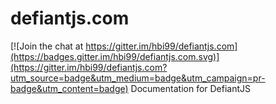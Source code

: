 # defiantjs.com

[![Join the chat at https://gitter.im/hbi99/defiantjs.com](https://badges.gitter.im/hbi99/defiantjs.com.svg)](https://gitter.im/hbi99/defiantjs.com?utm_source=badge&utm_medium=badge&utm_campaign=pr-badge&utm_content=badge)
Documentation for DefiantJS
